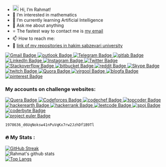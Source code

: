 - <img src="https://raw.githubusercontent.com/MartinHeinz/MartinHeinz/master/wave.gif" width="20px"> Hi, I’m Rahmat! 
- 👀 I’m interested in mathematics
- 🌱 I’m currently learning Artificial Intelligence
- 💬 Ask me about anything
- ⭐ The fastest way to contact me is <a href="mailto:Rahmat2022a@gmail.com">my email</a>
- 📫 How to reach me:
- 🔗 <a href="https://github.com/EnAnsari/EnAnsari/blob/main/list-of-hsu.md">link of my repositories in hakim sabzevari university</a>
<!---
EnAnsari/EnAnsari is a ✨ special ✨ repository because its `README.md` (this file) appears on your GitHub profile.
You can click the Preview link to take a look at your changes...
--->

<div id="badges">
  <a href="mailto:Rahmat2022a@gmail.com">
    <img src="https://img.shields.io/badge/Gmail-red?style=for-the-badge&logo=gmail&logoColor=white" alt="Gmail Badge"/>
  </a>
  <a href="mailto:En.Ansari@outlook.com">
    <img src="https://img.shields.io/badge/seconond%20Email:%20En.Ansari@outlook.com-cyan?style=for-the-badge&logo=microsoft&logoColor=white" alt="outlook Badge"/>
  </a>
  <a href="https://t.me/EnAnsari">
    <img src="https://img.shields.io/badge/Telegram:%20@EnAnsari-blue?style=for-the-badge&logo=telegram&logoColor=white" alt="Telegram Badge"/>
  </a>
  <a href="https://gitlab.com/EnAnsari">
    <img src="https://img.shields.io/badge/gitlab-yellow?style=for-the-badge&logo=gitlab&logoColor=white" alt="gitlab Badge"/>
  </a>
  <a href="https://www.linkedin.com/in/enansari/">
    <img src="https://img.shields.io/badge/LinkedIn-blue?style=for-the-badge&logo=linkedin&logoColor=white" alt="LinkedIn Badge"/>
  </a>
  <a href="https://instagram.com/En.R.Ansari">
    <img src="https://img.shields.io/badge/Instagram-orange?style=for-the-badge&logo=instagram&logoColor=white" alt="Instagram Badge"/>
  </a>
  <a href="https://twitter.com/EnAnsari0">
    <img src="https://img.shields.io/badge/Twitter-blue?style=for-the-badge&logo=twitter&logoColor=white" alt="Twitter Badge"/>
  </a>
  <a href="https://stackoverflow.com/users/19568559/rahmat">
    <img src="https://img.shields.io/badge/stackoverflow-yellow?style=for-the-badge&logo=stackoverflow&logoColor=white" alt="Stackoverflow Badge"/>
  </a>
  <a href="https://bitbucket.org/enansari/">
    <img src="https://img.shields.io/badge/bitbucket-blue?style=for-the-badge&logo=bitbucket&logoColor=white" alt="bitbucket Badge"/>
  </a>
  <a href="https://www.reddit.com/user/EnAnsari">
    <img src="https://img.shields.io/badge/reddit-red?style=for-the-badge&logo=reddit&logoColor=white" alt="reddit Badge"/>
  </a>
  <a href="https://join.skype.com/invite/IKXNXJE5Wa0z">
    <img src="https://img.shields.io/badge/Skype-blue?style=for-the-badge&logo=skype&logoColor=white" alt="Skype Badge"/>
  </a>
  <a href="https://www.twitch.tv/enansari">
    <img src="https://img.shields.io/badge/twitch-purple?style=for-the-badge&logo=twitch&logoColor=white" alt="twitch Badge"/>
  </a>
  <a href="https://www.quora.com/profile/EnAnsari">
    <img src="https://img.shields.io/badge/quora-red?style=for-the-badge&logo=quora&logoColor=white" alt="Quora Badge"/>
  </a>
  <a href="https://virgool.io/@EnAnsari">
    <img src="https://img.shields.io/badge/virgool-purple?style=for-the-badge&logo=virgool&logoColor=white" alt="virgool Badge"/>
  </a>
  <a href="http://enansari.blogfa.com/">
    <img src="https://img.shields.io/badge/weblog-navy?style=for-the-badge&logo=log&logoColor=white" alt="blogfa Badge"/>
  </a>
  <a href="https://www.pinterest.com/EnAnsari/">
    <img src="https://img.shields.io/badge/pinterest-red?style=for-the-badge&logo=pinterest&logoColor=white" alt="pinterest Badge"/>
  </a>
<!--   <a href="https://stackoverflow.com/users/19568559/rahmat">
    <img src="https://img.shields.io/badge/facebook-blue?style=for-the-badge&logo=facebook&logoColor=white" alt="Facebook Badge"/>
  </a> -->
</div>

### My accounts on challenge websites:
<div id="badges">
  <a href="https://quera.org/profile/EnAnsari">
    <img src="https://img.shields.io/badge/quera-blue?style=for-the-badge&logo=q&logoColor=white" alt="Quera Badge"/>
  </a>
  <a href="https://codeforces.com/profile/EnAnsari">
    <img src="https://img.shields.io/badge/Codeforces-yellow?style=for-the-badge&logo=codeforces&logoColor=white" alt="Codeforces Badge"/>
  </a>
  <a href="https://www.codechef.com/users/enansari">
    <img src="https://img.shields.io/badge/codechef-orange?style=for-the-badge&logo=codechef&logoColor=white" alt="codechef Badge"/>
  </a>
  <a href="https://www.topcoder.com/members/enansari">
    <img src="https://img.shields.io/badge/topcoder-purple?style=for-the-badge&logo=topcoder&logoColor=white" alt="topcoder Badge"/>
  </a>
  <a href="https://www.hackerearth.com/@EnAnsari">
    <img src="https://img.shields.io/badge/hackerearth-navy?style=for-the-badge&logo=hackerearth&logoColor=white" alt="hackerearth Badge"/>
  </a>
  <a href="https://www.hackerrank.com/EnAnsari">
    <img src="https://img.shields.io/badge/hackerrank-green?style=for-the-badge&logo=hackerrank&logoColor=white" alt="hackerrank Badge"/>
  </a>
  <a href="https://leetcode.com/EnAnsari/">
    <img src="https://img.shields.io/badge/leetcode-yellow?style=for-the-badge&logo=leetcode&logoColor=white" alt="leetcode Badge"/>
  </a>
  <a href="https://www.spoj.com/users/enansari/">
    <img src="https://img.shields.io/badge/spoj-blue?style=for-the-badge&logo=spoj&logoColor=white" alt="spoj Badge"/>
  </a>
  <a href="https://coderbyte.com/profile/EnAnsari">
    <img src="https://img.shields.io/badge/coderbyte-aqua?style=for-the-badge&logo=x&logoColor=white" alt="coderbyte Badge"/>
  </a>
  <br>
  <a href="https://projecteuler.net/friends">
    <img src="https://img.shields.io/badge/My%20Key%20in%20Project%20Euler:-orange?style=for-the-badge&logo=projecteuler&logoColor=white" alt="project euler Badge"/>
  </a>

```
1978636_d6UqNoksw41nPuVqKx7rw2JzhDf1B9Tl
```
</div>

<!--
### Other:
  </a>
  <a href="https://quera.org/profile/EnAnsari">
    <img src="https://quera.org/static/images/logo/logo2.2-1873ae11eaf6.svg" width="100px" height="23px" alt="Quera Badge"/>
  </a>
-->

### :fire: My Stats :
[![GitHub Streak](http://github-readme-streak-stats.herokuapp.com?user=EnAnsari&theme=dark&background=000000)](https://git.io/streak-stats)
<br>
![Rahmat's github stats](https://github-readme-stats.vercel.app/api?username=enansari&show_icons=true&theme=gotham) <br>
[![Top Langs](https://github-readme-stats.vercel.app/api/top-langs/?username=enansari&theme=gotham&layout=compact)](https://github.com/enansari/enansari)
<br>
<!-- [![Top Langs](https://github-readme-stats.vercel.app/api/top-langs/?username=EnAnsari&layout=compact&theme=vision-friendly-dark)](https://github.com/anuraghazra/github-readme-stats)
<br>
<img align="center" src="https://github-readme-stats.vercel.app/api?username=EnAnsari&show_icons=true&line_height=27&count_private=true&title_color=ffffff&text_color=c9cacc&icon_color=2bbc8a&bg_color=1d1f21"
     alt="Rahmat's GitHub Stats"/> -->

<!-- copyright 2022, EnAnsari -->
